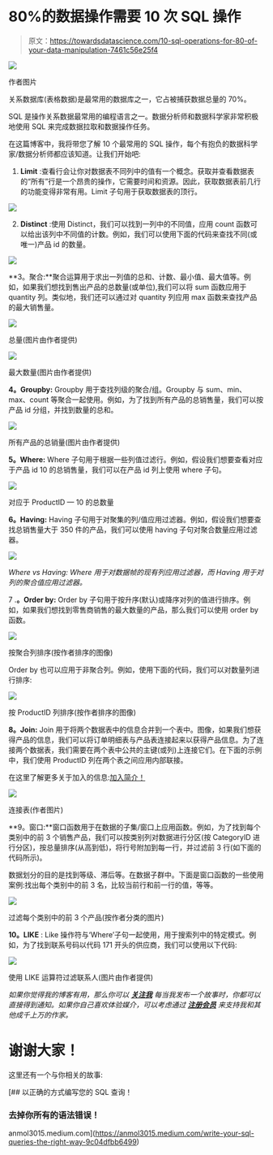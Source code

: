 # 80%的数据操作需要 10 次 SQL 操作

> 原文：<https://towardsdatascience.com/10-sql-operations-for-80-of-your-data-manipulation-7461c56e25f4>

![](img/a6eebd2aaafa22a2739520cbd9da6d82.png)

作者图片

关系数据库(表格数据)是最常用的数据库之一，它占被捕获数据总量的 70%。

SQL 是操作关系数据最常用的编程语言之一。数据分析师和数据科学家非常积极地使用 SQL 来完成数据拉取和数据操作任务。

在这篇博客中，我将带您了解 10 个最常用的 SQL 操作，每个有抱负的数据科学家/数据分析师都应该知道。让我们开始吧:

1.  **Limit** :查看行会让你对数据表不同列中的值有一个概念。获取并查看数据表的“所有”行是一个昂贵的操作，它需要时间和资源。因此，获取数据表前几行的功能变得非常有用。Limit 子句用于获取数据表的顶行。

![](img/27146c385a5e0145d10531635f632d66.png)

2. **Distinct** :使用 Distinct，我们可以找到一列中的不同值，应用 count 函数可以给出该列中不同值的计数。例如，我们可以使用下面的代码来查找不同(或唯一)产品 id 的数量。

![](img/089742e454e2fa1ca5dca8eb1483097e.png)

**3。聚合:**聚合运算用于求出一列值的总和、计数、最小值、最大值等。例如，如果我们想找到售出产品的总数量(或单位),我们可以将 sum 函数应用于 quantity 列。类似地，我们还可以通过对 quantity 列应用 max 函数来查找产品的最大销售量。

![](img/c008346a8185c93b25a5eb4542244e04.png)

总量(图片由作者提供)

![](img/99bd230f65fdd267182b20cfb955085e.png)

最大数量(图片由作者提供)

**4。Groupby:** Groupby 用于查找列级的聚合/组。Groupby 与 sum、min、max、count 等聚合一起使用。例如，为了找到所有产品的总销售量，我们可以按产品 id 分组，并找到数量的总和。

![](img/0b7fd0640172e518441ea62690546dc1.png)

所有产品的总销量(图片由作者提供)

**5。Where:** Where 子句用于根据一些列值过滤行。例如，假设我们想要查看对应于产品 id 10 的总销售量，我们可以在产品 id 列上使用 where 子句。

![](img/e84dbf6a7c7128e62791d6f862dae9aa.png)

对应于 ProductID — 10 的总数量

**6。Having:** Having 子句用于对聚集的列/值应用过滤器。例如，假设我们想要查找总销售量大于 350 件的产品，我们可以使用 having 子句对聚合数量应用过滤器。

![](img/78e6c81881bbcf27c6cf6327202cb72f.png)

*Where vs Having: Where 用于对数据帧的现有列应用过滤器，而 Having 用于对列的聚合值应用过滤器。*

7 .**。Order by:** Order by 子句用于按升序(默认)或降序对列的值进行排序。例如，如果我们想找到零售商销售的最大数量的产品，那么我们可以使用 order by 函数。

![](img/ef4cc2ecba5a6a37c44bbb0337ebaefe.png)

按聚合列排序(按作者排序的图像)

Order by 也可以应用于非聚合列。例如，使用下面的代码，我们可以对数量列进行排序:

![](img/a5e386e392177c73e1a5b3fb508decfb.png)

按 ProductID 列排序(按作者排序的图像)

**8。Join:** Join 用于将两个数据表中的信息合并到一个表中。图像，如果我们想获得产品的信息，我们可以将订单明细表与产品表连接起来以获得产品信息。为了连接两个数据表，我们需要在两个表中公共的主键(或列)上连接它们。在下面的示例中，我们使用 ProductID 列在两个表之间应用内部联接。

在这里了解更多关于加入的信息:[加入简介！](https://medium.com/codex/learn-everything-about-joins-in-pandas-5370a8ad7aa5)

![](img/1fd30adacb2ce4168da1cff66fd7714c.png)

连接表(作者图片)

**9。窗口:**窗口函数用于在数据的子集/窗口上应用函数。例如，为了找到每个类别中的前 3 个销售产品，我们可以按类别列对数据进行分区(按 CategoryID 进行分区)，按总量排序(从高到低)，将行号附加到每一行，并过滤前 3 行(如下面的代码所示)。

数据划分的目的是找到等级、滞后等。在数据子群中。下面是窗口函数的一些使用案例:找出每个类别中的前 3 名，比较当前行和前一行的值，等等。

![](img/fb44a4cae9d3047b95f37577197dabfe.png)

过滤每个类别中的前 3 个产品(按作者分类的图片)

**10。LIKE** : Like 操作符与‘Where’子句一起使用，用于搜索列中的特定模式。例如，为了找到联系号码以代码 171 开头的供应商，我们可以使用以下代码:

![](img/fcb0c0c69c68696a5b37e17640a0da0d.png)

使用 LIKE 运算符过滤联系人(图片由作者提供)

*如果你觉得我的博客有用，那么你可以* [***关注我***](https://anmol3015.medium.com/subscribe) *每当我发布一个故事时，你都可以直接得到通知。如果你自己喜欢体验媒介，可以考虑通过* [***注册会员***](https://anmol3015.medium.com/membership) *来支持我和其他成千上万的作家。*

# 谢谢大家！

这里还有一个与你相关的故事:

[](https://anmol3015.medium.com/write-your-sql-queries-the-right-way-9c04dfbb6499) [## 以正确的方式编写您的 SQL 查询！

### 去掉你所有的语法错误！

anmol3015.medium.com](https://anmol3015.medium.com/write-your-sql-queries-the-right-way-9c04dfbb6499)